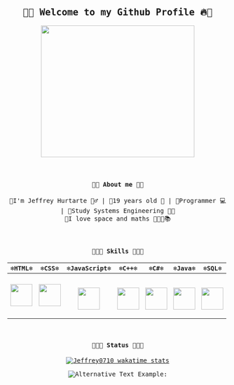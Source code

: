 <h2 align="center"><samp>👋🔥 Welcome to my Github Profile 🔥👋 </h2>

<p align="center">

  <img src="https://media3.giphy.com/media/jTVan9YKTLacU/giphy.gif" width="350" height="300">

</p>

<img src="https://media3.giphy.com/media/jTVan9YKTLacU/giphy.gif" width="100%" height="1">

<h4 align="center"><samp> 👨‍💻 About me 👨‍💻 </h4>

<p align="center"><samp >🌟I'm Jeffrey Hurtarte 🙋‍♂️ | 🌟19 years old 🎂 | 🌟Programmer 💻 | 🌟Study Systems Engineering 👨‍💻 
    <br>🌟I love space and maths 🌌👨‍🚀📚</p>

<img src="https://media3.giphy.com/media/jTVan9YKTLacU/giphy.gif" width="100%" height="1">

<h4 align="center"><samp>👋👨‍💻 Skills 👨‍💻👋 </h4>
<div align="center"><samp >
    
  
  | ❄HTML❄ | ❄CSS❄ | ❄JavaScript❄ | ❄C++❄ | ❄C#❄ | ❄Java❄ | ❄SQL❄ |
  | -- | -- | -- | -- | -- | -- | -- |
  | <p align="center"><img src="https://upload.wikimedia.org/wikipedia/commons/6/61/HTML5_logo_and_wordmark.svg" width="50" height="50"></center> | <p align="center"><img src="https://upload.wikimedia.org/wikipedia/commons/d/d5/CSS3_logo_and_wordmark.svg" width="50" height="50"></center> | <br><p align="center"><img src="https://upload.wikimedia.org/wikipedia/commons/9/99/Unofficial_JavaScript_logo_2.svg" width="50" height="50"></center> | <br><p align="center"><img src="https://upload.wikimedia.org/wikipedia/commons/1/18/ISO_C%2B%2B_Logo.svg" width="50" height="50"></center> | <br><p align="center"><img src="https://upload.wikimedia.org/wikipedia/commons/0/0d/C_Sharp_wordmark.svg" width="50" height="50"></center> | <br><p align="center"><img src="https://freepikpsd.com/media/2019/10/java-logo-transparent-png-5-Transparent-Images.png" width="50" height="50"></center> | <br><p align="center"><img src="https://www.freeiconspng.com/thumbs/sql-server-icon-png/sql-server-icon-png-29.png" width="50" height="50"></center> |
    
  
</div>
<img src="https://media3.giphy.com/media/jTVan9YKTLacU/giphy.gif" width="100%" height="1">

<h4 align="center"><samp>👋👨‍💻 Status 👨‍💻👋 </h4>
<div align="center"><samp > 
  
[![Jeffrey0710 wakatime stats](https://github-readme-stats.vercel.app/api/wakatime?username=jeffrey0710)](https://github.com/jeffrey0710/github-readme-stats)

<img src="https://github.com/<username>/<repository-name>/blob/master/images/codeStats.svg" alt="Alternative Text"/>
Example: <img src="https://github.com/tariksahni/tariksahni/blob/master/codeStats.svg" alt="My Coding Activity/>

  </div>
